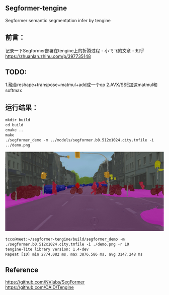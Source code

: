 ## Segformer-tengine  
Segformer semantic segmentation infer by tengine
## 前言：
记录一下Segformer部署在tengine上的折腾过程 - 小飞飞的文章 - 知乎
https://zhuanlan.zhihu.com/p/397735148  
## TODO:
1.融合reshape+transpose+matmul+add成一个op
2.AVX/SSE加速matmul和softmax
## 运行结果：
```  
mkdir build  
cd build  
cmake ..  
make  
./segformer_demo -m ../models/segformer.b0.512x1024.city.tmfile -i ../demo.png  
```  
![image](https://github.com/FeiGeChuanShu/segformer-tengine/blob/main/segformer_result.jpg)  
```
tcco@meet:~/segformer-tengine/build/segformer_demo -m ./segformer.b0.512x1024.city.tmfile -i ./demo.png -r 10  
tengine-lite library version: 1.4-dev  
Repeat [10] min 2774.082 ms, max 3876.586 ms, avg 3147.248 ms
```
## Reference  
https://github.com/NVlabs/SegFormer  
https://github.com/OAID/Tengine  
